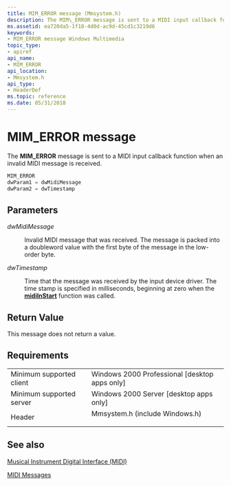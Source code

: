 ```yaml
---
title: MIM_ERROR message (Mmsystem.h)
description: The MIM\_ERROR message is sent to a MIDI input callback function when an invalid MIDI message is received.
ms.assetid: ea720da5-1f18-4d0d-ac9d-45cd1c3219d6
keywords:
- MIM_ERROR message Windows Multimedia
topic_type:
- apiref
api_name:
- MIM_ERROR
api_location:
- Mmsystem.h
api_type:
- HeaderDef
ms.topic: reference
ms.date: 05/31/2018
---
```


# MIM\_ERROR message

The **MIM\_ERROR** message is sent to a MIDI input callback function when an invalid MIDI message is received.


```C++
MIM_ERROR 
dwParam1 = dwMidiMessage 
dwParam2 = dwTimestamp 
```



## Parameters

<dl> <dt>

<span id="dwMidiMessage"></span><span id="dwmidimessage"></span><span id="DWMIDIMESSAGE"></span>*dwMidiMessage*
</dt> <dd>

Invalid MIDI message that was received. The message is packed into a doubleword value with the first byte of the message in the low-order byte.

</dd> <dt>

<span id="dwTimestamp"></span><span id="dwtimestamp"></span><span id="DWTIMESTAMP"></span>*dwTimestamp*
</dt> <dd>

Time that the message was received by the input device driver. The time stamp is specified in milliseconds, beginning at zero when the [**midiInStart**](https://msdn.microsoft.com/library/Dd798462(v=VS.85).aspx) function was called.

</dd> </dl>

## Return Value

This message does not return a value.

## Requirements



|                                     |                                                                                                           |
|-------------------------------------|-----------------------------------------------------------------------------------------------------------|
| Minimum supported client<br/> | Windows 2000 Professional \[desktop apps only\]<br/>                                                |
| Minimum supported server<br/> | Windows 2000 Server \[desktop apps only\]<br/>                                                      |
| Header<br/>                   | <dl> <dt>Mmsystem.h (include Windows.h)</dt> </dl> |



## See also

<dl> <dt>

[Musical Instrument Digital Interface (MIDI)](musical-instrument-digital-interface--midi.md)
</dt> <dt>

[MIDI Messages](midi-messages.md)
</dt> </dl>

 

 






